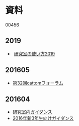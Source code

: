 # 資料
00456 <h2>2019</h2>
<ul>
 	<li> <a href="https://lab.ueda.tech/?presenpress=%e7%a0%94%e7%a9%b6%e5%ae%a4%e3%81%ae%e4%bd%bf%e3%81%84%e6%96%b92019">研究室の使い方2019</a></li>
</ul>
<h2>201605</h2>
<ul>
 	<li><a href="https://blog.ueda.asia/?presenpress=%E7%AC%AC32%E5%9B%9Ecattom%E3%83%95%E3%82%A9%E3%83%BC%E3%83%A9%E3%83%A0#/" target="_blank" rel="noopener noreferrer">第32回cattomフォーラム</a></li>
</ul>
<h2>201604</h2>
<ul>
 	<li><a href="https://lab.ueda.asia/?presenpress=%e6%a5%bd%e3%81%97%e3%81%84%ef%bc%88%ef%bc%9f%ef%bc%89%e7%a0%94%e7%a9%b6%e5%ae%a4%e7%94%9f%e6%b4%bb%e3%81%ae%e3%81%9f%e3%82%81%e3%81%ab" target="_blank" rel="noopener noreferrer">研究室内ガイダンス</a></li>
 	<li><a href="https://lab.ueda.asia/?presenpress=2016%e5%b9%b4%e5%ba%a6%e3%82%ac%e3%82%a4%e3%83%80%e3%83%b3%e3%82%b9" target="_blank" rel="noopener noreferrer">2016年新3年生向けガイダンス</a></li>
</ul>
